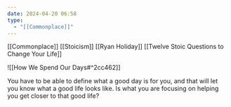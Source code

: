 ```yaml
---
date: 2024-04-20 06:58
type:
  - "[[Commonplace]]"
---
```

[[Commonplace]]
[[Stoicism]]
[[Ryan Holiday]]
[[Twelve Stoic Questions to Change Your Life]]


![[How We Spend Our Days#^2cc462]]

You have to be able to define what a good day is for you, and that will let you know what a good life looks like. Is what you are focusing on helping you get closer to that good life? 
